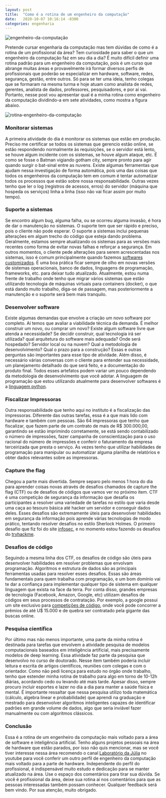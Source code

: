 ```yaml
---
layout: post
title:  "Como é a rotina de um engenheiro da computação"
date:   2020-10-07 10:16:14 -0300
categories: engenharia
---
```

![engenheiro-da-computação]({{"/assests/img/posts/computerengineer.png"}})

Pretende cursar engenharia da computação mas tem dúvidas de como é a rotina de um profissional da área? Tem curiosidade para saber o que um engenheiro da computação faz em seu dia a dia? É muito difícil definir uma rotina padrão para um engenheiro da computação, pois é um curso que abrange muitas áreas e provavelmente irá formar diversos perfis de profissionais que poderão se especializar em hardware, software, redes, segurança, gestão, entre outros. Só para se ter uma ideia, tenho colegas que se formaram na mesma turma e hoje atuam como analista de redes, gerentes, analista de dados, professores, pesquisadores, e por aí vai. Portanto, nesse post vou apresentar qual é a minha rotina como engenheiro da computação dividindo-a em sete atividades, como mostra a figura abaixo.

![rotina-engenheiro-da-computação]({{"/assests/img/posts/rotina-de-um-engenheiro-da-computacao.png"}})

### Monitorar sistemas

A primeira atividade do dia é monitorar os sistemas que estão em produção. Preciso me certificar se todos os sistemas que gerencio estão online, se estão respondendo normalmente às requisições, se o servidor está lento, se houve algum incidente com os sistemas, se houve algum ataque, etc. É como se fosse o Batman vigiando gotham city, sempre pronto para agir quando surgir o bat-sinal entre as nuvens. Existe algumas ferramentas que ajudam nessa investigação de forma automática, pois uma das coisas que todos os engenheiros da computação tem em comum é tentar automatizar todos os processos que estão sobre nossa responsabilidade. Outras vezes tenho que ler o log (registros de acessos, erros) do servidor (máquina que hospeda os serviços) linha a linha (isso não vai ficar assim por muito tempo).

### Suporte a sistemas

Se encontro algum bug, alguma falha, ou se ocorreu alguma invasão, é hora de dar o manutenção no sistemas. O suporte tem que ser rápido e preciso, pois o cliente não pode esperar. O suporte a sistemas inclui pequenas alterações em algum trecho do código que esteja dando problema. Geralmente, estamos sempre atualizando os sistemas para as versões mais recentes como forma de evitar novas falhas e reforçar a segurança. Em outros momentos, o cliente pede alterações para serem acrescentadas nos sistemas, isso é comum principalmente quando fazemos [softwares customizados][software]. É uma boa prática ficar sempre de olho em novas versões de sistemas operacionais, banco de dados, linguagens de programação, frameworks, etc. para deixar tudo atualizado. Atualmente, estou numa frente de trabalho onde tenho que migrar vários sistemas que estão utilizando tecnologia de máquinas virtuais para containers (docker), o que está dando muito trabalho, diga-se de passagem, mas posteriormente a manutenção e o suporte será bem mais tranquilo.

### Desenvolver software

Existe algumas demandas que envolve a criação um novo software por completo. Aí temos que avaliar a viabilidade técnica da demanda. É melhor construir um novo, ou comprar um novo? Existe algum software livre que atenda a necessidade? Se decidir construir, qual tecnologia irá ser utilizada? qual arquitetura do software mais adequada? Onde será hospedado? Servidor local ou na nuvem? Qual a metodologia de desenvolvimento? Qual o prazo para a construção? Essas e outras perguntas são importantes para esse tipo de atividade. Além disso, é necessário várias conversas com o cliente para entender sua necessidade, um planejamento detalhado do que será feito, e a documentação do produto final. Todos esses artefatos podem variar um pouco dependendo da metodologia de desenvolvimento que você adotar. A linguagem de programação que estou utilizando atualmente para desenvolver softwares é a [linguagem python][python].

### Fiscalizar Impressoras

Outra responsabilidade que tenho aqui no instituto é a fiscalização das impressoras. Diferente das outras tarefas, essa é a que mais lido com hardware e também com pessoas. São 64 impressoras que tenho que fiscalizar, que fazem parte de um contrato de mais de R$ 300.000,00, garantindo se estão imprimindo corretamente, se está sendo contabilizado o número de impressões, fazer campanha de conscientização para o uso racional do número de impressões e conferir o faturamento da empresa terceirizada que presta o serviço. Às vezes tenho que utilizar habilidades de programação para manipular ou automatizar alguma planilha de relatórios e obter dados relevantes sobre as impressoras.

### Capture the flag

Chegou a parte mais divertida. Sempre separo pelo menos 1 hora do dia para aprender coisas novas através de desafios chamados de capture the flag (CTF) ou de desafios de códigos que vamos ver no próximo item. CTF é uma competição de segurança da informação que desafia os participantes a resolver uma variedade de tarefas no estilo que varia desde uma caça ao tesouro básica até hacker um servidor e conseguir dados deles. Esses desafios são extremamente úteis para desenvolver habilidades em segurança da informação pois aprende várias tecnologias de modo prático, tentando resolver desafios no estilo Sherlock Holmes. O primeiro desafio que fiz foi do site [infosec], e no momento estou fazendo os desafios do [tryhackme].

### Desafios de código

Seguindo a mesma linha dos CTF, os desafios de código são úteis para desenvolver habilidades em resolver problemas que envolvam programação. Algoritmos e estrutura de dados são as principais ferramentas usadas para resolver esses desafios. Essas são áreas fundamentais para quem trabalha com programação, e um bom domínio vai te dar a confiança para implementar qualquer tipo de sistema em qualquer linguagem que exista na face da terra. Por conta disso, grandes empresas de tecnologia (Facebook, Amazon, Google, etc) utilizam desafios de códigos em seus processos de contratação. Por exemplo, a google possui um site exclusivo para [competições de código][google], onde você pode concorrer a prêmios de até U$ 15.000 e de quebra ser contratado pela gigante das buscas online.

### Pesquisa científica

Por último mas não menos importante, uma parte da minha rotina é destinada para tarefas que envolvem a atividade pesquisa de modelos computacionais baseados em inteligência artificial, mais precisamente modelos de deep learning. Essa atividade faz parte da pesquisa que desenvolvo no curso de doutorado. Nesse item também poderia incluir leitura e escrita de artigos científicos, reuniões com colegas e com o orientador. Como não pedi licença para estudo no órgão onde trabalho, tenho que estender minha rotina de trabalho para algo em torno de 10-12h diárias, acordando cedo ou levando até mais tarde. Apesar disso, sempre procuro incluir esportes e lazer no dia a dia para manter a saúde física e mental. É importante ressaltar que nessa pesquisa utilizo toda matemática (cálculo, algebra linear e probabilidade) que aprendi na graduação e mestrado para desenvolver algoritmos inteligentes capazes de identificar padrões em grande volume de dados, algo que seria inviável fazer manualmente ou com algoritmos clássicos.


### Conclusão

Essa é a rotina de um engenheiro da computação mais voltado para a área de software e inteligência artificial. Tenho alguns projetos pessoais na área de hardware que estão parados, por isso não quis mencionar, mas se você tiver interesse nessa área recomendo o canal [Laboratório da Júlia][julia] no youtube para você conferir um outro perfil de engenheiro da computação mais voltado para a parte de hardware. Independente do perfil do profissional, é indispensável muito estudo e dedicação para se manter atualizado na área. 
Use o espaço dos comentários para tirar sua dúvida. Se você é profissional da área, deixe sua rotina aí nos comentários para que as pessoas interessadas também possam conhecer. Qualquer feedback será bem vindo. Por sua atenção, muito obrigado.


[software]: https://wesinalves.github.io/software/2020/03/13/software-customizado.html
[python]: https://www.udemy.com/course/como-programar-em-python/?referralCode=F9988BB53D50D650FC9B
[infosec]: http://ctf.infosecinstitute.com/
[tryhackme]: https://tryhackme.com/
[google]: https://codingcompetitions.withgoogle.com/
[julia]: https://www.youtube.com/c/Laborat%C3%B3riodaJulia/